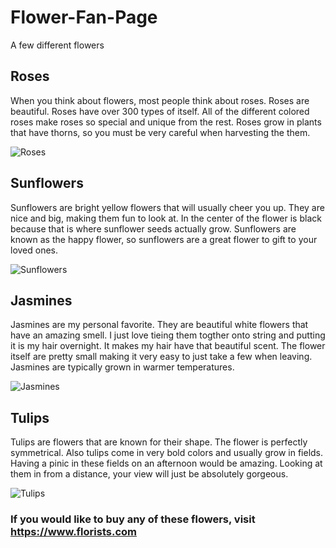 # Flower-Fan-Page
A few different flowers

## Roses
When you think about flowers, most people think about roses. Roses are beautiful. Roses have over 300 types of itself. All of the different colored roses make roses so special and unique from the rest. Roses grow in plants that have thorns, so you must be very careful when harvesting the them.

![Roses](https://user-images.githubusercontent.com/91549937/135557835-07569d8a-e987-4a73-b613-e6b970fdc0c1.jpg)

## Sunflowers
Sunflowers are bright yellow flowers that will usually cheer you up. They are nice and big, making them fun to look at. In the center of the flower is black because that is where sunflower seeds actually grow. Sunflowers are known as the happy flower, so sunflowers are a great flower to gift to your loved ones. 

![Sunflowers](https://user-images.githubusercontent.com/91549937/135558017-9185a5b6-8623-4d92-b308-ef02675a7a55.jpg)

## Jasmines
Jasmines are my personal favorite. They are beautiful white flowers that have an amazing smell. I just love tieing them togther onto string and putting it is my hair overnight. It makes my hair have that beautiful scent. The flower itself are pretty small making it very easy to just take a few when leaving. Jasmines are typically grown in warmer temperatures.

![Jasmines](https://user-images.githubusercontent.com/91549937/135557895-0899a92d-9844-41d6-85c7-755c3f8d13eb.jpg)

## Tulips
Tulips are flowers that are known for their shape. The flower is perfectly symmetrical. Also tulips come in very bold colors and usually grow in fields. Having a pinic in these fields on an afternoon would be amazing. Looking at them in from a distance, your view will just be absolutely gorgeous.

![Tulips](https://user-images.githubusercontent.com/91549937/135558316-f3ac8c1c-649e-41f7-bb58-055d2e6ce0c5.jpg)

### If you would like to buy any of these flowers, visit https://www.florists.com
